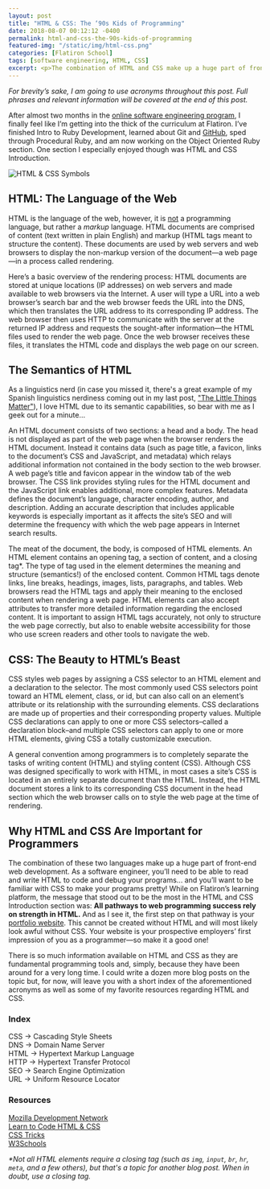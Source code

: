 ```yaml
---
layout: post
title: "HTML & CSS: The ‘90s Kids of Programming"
date: 2018-08-07 00:12:12 -0400
permalink: html-and-css-the-90s-kids-of-programming
featured-img: "/static/img/html-css.png"
categories: [Flatiron School]
tags: [software engineering, HTML, CSS]
excerpt: <p>The combination of HTML and CSS make up a huge part of front-end web development. If a program touches the Internet, it will without a doubt rely on HTML and CSS at its base level. There are plenty of frameworks and templates that do a lot of (if not all) the work for you, but this leads to websites and apps looking like homogenous cookie-cutter builds. Contrary to popular belief, I think that HTML and CSS are still as important as they were some two decades past so in this post I go back to the very basics and give an introduction to each of these amazing languages for those who may be new to software development.</p>
---
```


_For brevity’s sake, I am going to use acronyms throughout this post. Full phrases and relevant information will be covered at the end of this post._

After almost two months in the [online software engineering program](https://flatironschool.com/career-courses/coding-bootcamp/online/), I finally feel like I’m getting into the thick of the curriculum at Flatiron. I’ve finished Intro to Ruby Development, learned about Git and [GitHub](https://github.com/meg-gutshall), sped through Procedural Ruby, and am now working on the Object Oriented Ruby section. One section I especially enjoyed though was HTML and CSS Introduction.

![HTML & CSS Symbols](/img/post-images/html-css.png)

## HTML: The Language of the Web

HTML is the language of the web, however, it is <ins>not</ins> a programming language, but rather a _markup_ language. HTML documents are comprised of content (text written in plain English) and markup (HTML tags meant to structure the content). These documents are used by web servers and web browsers to display the non-markup version of the document&mdash;a web page&mdash;in a process called rendering.

Here’s a basic overview of the rendering process: HTML documents are stored at unique locations (IP addresses) on web servers and made available to web browsers via the Internet. A user will type a URL into a web browser’s search bar and the web browser feeds the URL into the DNS, which then translates the URL address to its corresponding IP address. The web browser then uses HTTP to communicate with the server at the returned IP address and requests the sought-after information&mdash;the HTML files used to render the web page. Once the web browser receives these files, it translates the HTML code and displays the web page on our screen.

## The Semantics of HTML

As a linguistics nerd (in case you missed it, there's a great example of my Spanish linguistics nerdiness coming out in my last post, ["The Little Things Matter"](https://meghangutshall.com/my-blog/the-little-things-matter)), I love HTML due to its semantic capabilities, so bear with me as I geek out for a minute…

An HTML document consists of two sections: a head and a body. The head is not displayed as part of the web page when the browser renders the HTML document. Instead it contains data (such as page title, a favicon, links to the document’s CSS and JavaScript, and metadata) which relays additional information not contained in the body section to the web browser. A web page’s title and favicon appear in the window tab of the web browser. The CSS link provides styling rules for the HTML document and the JavaScript link enables additional, more complex features. Metadata defines the document’s language, character encoding, author, and description. Adding an accurate description that includes applicable keywords is especially important as it affects the site’s SEO and will determine the frequency with which the web page appears in Internet search results.

The meat of the document, the body, is composed of HTML elements. An HTML element contains an opening tag, a section of content, and a closing tag*. The type of tag used in the element determines the meaning and structure (semantics!) of the enclosed content. Common HTML tags denote links, line breaks, headings, images, lists, paragraphs, and tables. Web browsers read the HTML tags and apply their meaning to the enclosed content when rendering a web page. HTML elements can also accept attributes to transfer more detailed information regarding the enclosed content. It is important to assign HTML tags accurately, not only to structure the web page correctly, but also to enable website accessibility for those who use screen readers and other tools to navigate the web.

## CSS: The Beauty to HTML’s Beast

CSS styles web pages by assigning a CSS selector to an HTML element and a declaration to the selector. The most commonly used CSS selectors point toward an HTML element, class, or id, but can also call on an element’s attribute or its relationship with the surrounding elements. CSS declarations are made up of properties and their corresponding property values. Multiple CSS declarations can apply to one or more CSS selectors–called a declaration block–and multiple CSS selectors can apply to one or more HTML elements, giving CSS a totally customizable execution.

A general convention among programmers is to completely separate the tasks of writing content (HTML) and styling content (CSS). Although CSS was designed specifically to work with HTML, in most cases a site’s CSS is located in an entirely separate document than the HTML. Instead, the HTML document stores a link to its corresponding CSS document in the head section which the web browser calls on to style the web page at the time of rendering.

## Why HTML and CSS Are Important for Programmers

The combination of these two languages make up a huge part of front-end web development. As a software engineer, you’ll need to be able to read and write HTML to code and debug your programs... and you’ll want to be familiar with CSS to make your programs pretty! While on Flatiron’s learning platform, the message that stood out to be the most in the HTML and CSS Introduction section was: **All pathways to web programming success rely on strength in HTML.** And as I see it, the first step on that pathway is your [portfolio website](https://meghangutshall.com/). This cannot be created without HTML and will most likely look awful without CSS. Your website is your prospective employers’ first impression of you as a programmer&mdash;so make it a good one!

There is so much information available on HTML and CSS as they are fundamental programming tools and, simply, because they have been around for a very long time. I could write a dozen more blog posts on the topic but, for now, will leave you with a short index of the aforementioned acronyms as well as some of my favorite resources regarding HTML and CSS.

### Index

CSS → Cascading Style Sheets<br>
DNS → Domain Name Server<br>
HTML → Hypertext Markup Language<br>
HTTP → Hypertext Transfer Protocol<br>
SEO → Search Engine Optimization<br>
URL → Uniform Resource Locator<br>

### Resources

[Mozilla Development Network](https://developer.mozilla.org/en-US/docs/Learn/HTML)<br>
[Learn to Code HTML & CSS](https://learn.shayhowe.com/html-css/)<br>
[CSS Tricks](https://css-tricks.com/guides/)<br>
[W3Schools](https://www.w3schools.com/)

_*Not all HTML elements require a closing tag (such as `img`, `input`, `br`, `hr`, `meta`, and a few others), but that's a topic for another blog post. When in doubt, use a closing tag._
